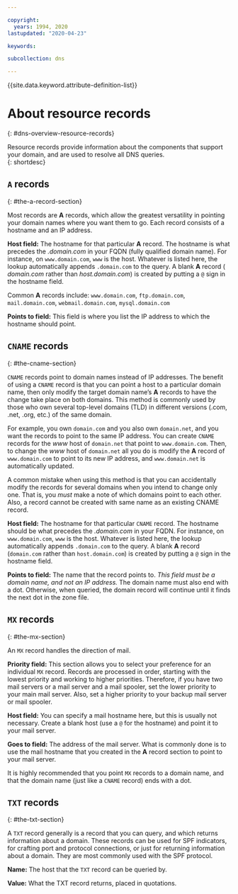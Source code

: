 ```yaml
---

copyright:
  years: 1994, 2020
lastupdated: "2020-04-23"

keywords: 

subcollection: dns

---
```


{{site.data.keyword.attribute-definition-list}}

# About resource records
{: #dns-overview-resource-records}

Resource records provide information about the components that support your domain, and are used to resolve all DNS queries.  
{: shortdesc}

## `A` records
{: #the-a-record-section}

Most records are **A** records, which allow the greatest versatility in pointing your domain names where you want them to go. Each record consists of a hostname and an IP address.

**Host field:** The hostname for that particular **A** record. The hostname is what precedes the _.domain.com_ in your FQDN (fully qualified domain name). For instance, on `www.domain.com`, `www` is the host. Whatever is listed here, the lookup automatically appends `.domain.com` to the query. A blank **A** record ( _domain.com_ rather than _host.domain.com_) is created by putting a `@` sign in the hostname field.

Common **A** records include: `www.domain.com`, `ftp.domain.com`, `mail.domain.com`, `webmail.domain.com`, `mysql.domain.com`

**Points to field:** This field is where you list the IP address to which the hostname should point.

## `CNAME` records
{: #the-cname-section}

`CNAME` records point to domain names instead of IP addresses. The benefit of using a `CNAME` record is that you can point a host to a particular domain name, then only modify the target domain name’s **A** records to have the change take place on both domains. This method is commonly used by those who own several top-level domains (TLD) in different versions (.com, .net, .org, etc.) of the same domain.

For example, you own `domain.com` and you also own `domain.net`, and you want the records to point to the same IP address. You can create `CNAME` records for the _www_ host of `domain.net` that point to `www.domain.com`. Then, to change the _www_ host of `domain.net` all you do is modify the **A** record of `www.domain.com` to point to its new IP address, and `www.domain.net` is automatically updated.

A common mistake when using this method is that you can accidentally modify the records for several domains when you intend to change only one. That is, you _must_ make a note of which domains point to each other. Also, a record cannot be created with same name as an existing CNAME record.

**Host field:** The hostname for that particular `CNAME` record. The hostname should be what precedes the _.domain.com_ in your FQDN. For instance, on `www.domain.com`, `www` is the host. Whatever is listed here, the lookup automatically appends `.domain.com` to the query. A blank **A** record (`domain.com` rather than `host.domain.com`) is created by putting a `@` sign in the hostname field.

**Points to field:** The name that the record points to. _This field must be a domain name, and not an IP address._ The domain name must also end with a dot. Otherwise, when queried, the domain record will continue until it finds the next dot in the zone file.

## `MX` records
{: #the-mx-section}

An `MX` record handles the direction of mail.

**Priority field:** This section allows you to select your preference for an individual `MX` record. Records are processed in order, starting with the lowest priority and working to higher priorities. Therefore, if you have two mail servers or a mail server and a mail spooler, set the lower priority to your main mail server. Also, set a higher priority to your backup mail server or mail spooler.

**Host field:** You can specify a mail hostname here, but this is usually not necessary. Create a blank host (use a `@` for the hostname) and point it to your mail server.

**Goes to field:** The address of the mail server. What is commonly done is to use the mail hostname that you created in the **A** record section to point to your mail server.

It is highly recommended that you point `MX` records to a domain name, and that the domain name (just like a `CNAME` record) ends with a dot.

## `TXT` records
{: #the-txt-section}

A `TXT` record generally is a record that you can query, and which returns information about a domain. These records can be used for SPF indicators, for crafting port and protocol connections, or just for returning information about a domain. They are most commonly used with the SPF protocol.

**Name:** The host that the `TXT` record can be queried by.

**Value:** What the TXT record returns, placed in quotations.
